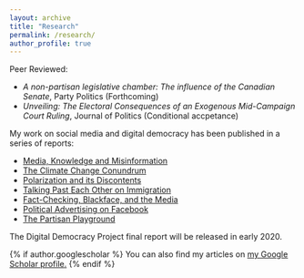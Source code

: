 ```yaml
---
layout: archive
title: "Research"
permalink: /research/
author_profile: true
---
```


Peer Reviewed:

* *A non-partisan legislative chamber: The influence of the Canadian Senate*, Party Politics (Forthcoming)
* *Unveiling: The Electoral Consequences of an Exogenous Mid-Campaign Court Ruling*, Journal of Politics (Conditional accpetance)

My work on social media and digital democracy has been published in a series of reports:

* [Media, Knowledge and Misinformation](https://ppforum.ca/articles/ddp-research-memo-1/)
* [The Climate Change Conundrum](https://ppforum.ca/articles/ddp-research-memo-2/)
* [Polarization and its Discontents](https://ppforum.ca/articles/ddp-research-memo-3/)
* [Talking Past Each Other on Immigration](https://ppforum.ca/articles/ddp-research-memo-4/)
* [Fact-Checking, Blackface, and the Media](https://ppforum.ca/articles/ddp-research-memo-5/)
* [Political Advertising on Facebook](https://ppforum.ca/articles/ddp-research-memo-6/)
* [The Partisan Playground](https://ppforum.ca/articles/ddp-research-memo-7/)

The Digital Democracy Project final report will be released in early 2020.

{% if author.googlescholar %}
  You can also find my articles on <u><a href="{{author.googlescholar}}">my Google Scholar profile</a>.</u>
{% endif %}

